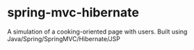 # spring-mvc-hibernate

A simulation of a cooking-oriented page with users. Built using Java/Spring/SpringMVC/Hibernate/JSP
